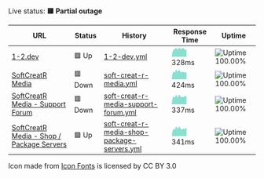 Live status: <!--live status--> **🟨 Partial outage**

<!--start: status pages-->

| URL | Status | History | Response Time | Uptime |
| --- | ------ | ------- | ------------- | ------ |
| [1-2.dev](https://1-2.dev) | 🟩 Up | [1-2-dev.yml](https://github.com/softcreatr/statuspage/commits/main/history/1-2-dev.yml) | <img alt="Response time graph" src="./graphs/1-2-dev.png" height="20"> 328ms | ![Uptime 100.00%](https://img.shields.io/endpoint?url=https%3A%2F%2Fraw.githubusercontent.com%2Fsoftcreatr%2Fstatuspage%2Fmain%2Fapi%2F1-2-dev%2Fuptime.json)
| [SoftCreatR Media](https://www.softcreatr.com/health-check) | 🟥 Down | [soft-creat-r-media.yml](https://github.com/softcreatr/statuspage/commits/main/history/soft-creat-r-media.yml) | <img alt="Response time graph" src="./graphs/soft-creat-r-media.png" height="20"> 424ms | ![Uptime 100.00%](https://img.shields.io/endpoint?url=https%3A%2F%2Fraw.githubusercontent.com%2Fsoftcreatr%2Fstatuspage%2Fmain%2Fapi%2Fsoft-creat-r-media%2Fuptime.json)
| [SoftCreatR Media - Support Forum](https://support.softcreatr.com/health-check) | 🟥 Down | [soft-creat-r-media-support-forum.yml](https://github.com/softcreatr/statuspage/commits/main/history/soft-creat-r-media-support-forum.yml) | <img alt="Response time graph" src="./graphs/soft-creat-r-media-support-forum.png" height="20"> 337ms | ![Uptime 100.00%](https://img.shields.io/endpoint?url=https%3A%2F%2Fraw.githubusercontent.com%2Fsoftcreatr%2Fstatuspage%2Fmain%2Fapi%2Fsoft-creat-r-media-support-forum%2Fuptime.json)
| [SoftCreatR Media - Shop / Package Servers](https://shop.softcreatr.com/health-check) | 🟩 Up | [soft-creat-r-media-shop-package-servers.yml](https://github.com/softcreatr/statuspage/commits/main/history/soft-creat-r-media-shop-package-servers.yml) | <img alt="Response time graph" src="./graphs/soft-creat-r-media-shop-package-servers.png" height="20"> 341ms | ![Uptime 100.00%](https://img.shields.io/endpoint?url=https%3A%2F%2Fraw.githubusercontent.com%2Fsoftcreatr%2Fstatuspage%2Fmain%2Fapi%2Fsoft-creat-r-media-shop-package-servers%2Fuptime.json)

<!--end: status pages-->

Icon made from [Icon Fonts](http://www.onlinewebfonts.com/icon) is licensed by CC BY 3.0
